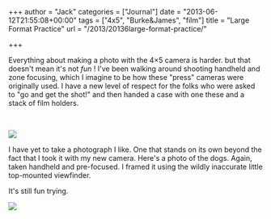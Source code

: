 +++
author = "Jack"
categories = ["Journal"]
date = "2013-06-12T21:55:08+00:00"
tags = ["4x5", "Burke&amp;James", "film"]
title = "Large Format Practice"
url = "/2013/20136large-format-practice/"

+++

Everything about making a photo with the 4&#215;5 camera is harder. but that doesn't mean it's not _fun_&nbsp;! I've been walking around shooting handheld and zone focusing, which I imagine to be how these "press" cameras were originally used. I have a new level of respect for the folks who were asked to "go and get the shot!" and then handed a case with one these and a stack of film holders.

&nbsp;


![][1] 

I have yet to take a photograph I like. One that stands on its own beyond the fact that I took it with my new camera. Here's a photo of the dogs. Again, taken handheld and pre-focused. I framed it using the wildly inaccurate little top-mounted viewfinder. &nbsp;

It's still fun trying.<span style="letter-spacing: normal; ">&nbsp;</span>

![][2]

 [1]: /img/2013/06/2013-Roll-016_29.jpg
 [2]: /img/2013/06/2013-LF003-Print.jpg